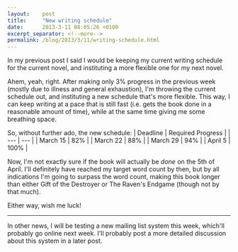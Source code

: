 ```yaml
---
layout:    post
title:     "New writing schedule"
date:      2013-3-11 08:05:26 +0100
excerpt_separator: <!--more-->
permalink: /blog/2013/3/11/writing-schedule.html
---
```


In my previous post I said I would be keeping my current writing schedule for the current novel, and instituting a more flexible one for my next novel.

Ahem, yeah, right. After making only 3% progress in the previous week (mostly due to illness and general exhaustion), I'm throwing the current schedule out, and instituting a new schedule that's more flexible. This way, I can keep writing at a pace that is still fast (i.e. gets the book done in a reasonable amount of time), while at the same time giving me some breathing space.

<!--more-->
So, without further ado, the new schedule:
| Deadline | Required Progress |
| --- | --- |
| March 15 | 82% |
| March 22 | 88% |
| March 29 | 94% |
| April 5 | 100% |

Now, I'm not exactly sure if the book will actually be *done* on the 5th of April. I'll definitely have reached my target word count by then, but by all indications I'm going to surpass the word count, making this book longer than either Gift of the Destroyer or The Raven's Endgame (though not by that much).

Either way, wish me luck!

---

In other news, I will be testing a new mailing list system this week, which'll probably go online next week. I'll probably post a more detailed discussion about this system in a later post.